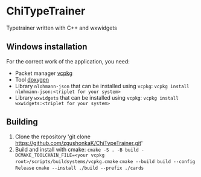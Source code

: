 # ChiTypeTrainer
Typetrainer written with C++ and wxwidgets
## Windows installation
For the correct work of the application, you need:
- Packet manager [vcpkg](https://vcpkg.io/)
- Tool [doxygen](https://www.doxygen.nl/)
- Library `nlohmann-json` that can be installed using `vcpkg`:
`vcpkg install nlohmann-json:<triplet for your system>`
- Library `wxwidgets` that can be installed using `vcpkg`:
`vcpkg install wxwidgets:<triplet for your system>`
## Building
1. Clone the repository
'git clone https://github.com/zgushonkaK/ChiTypeTrainer.git'
2. Build and install with cmake:
`cmake -S . -B build -DCMAKE_TOOLCHAIN_FILE=<your vcpkg root>/scripts/buildsystems/vcpkg.cmake`
`cmake --build build --config Release`
`cmake --install ./build --prefix ./cards`